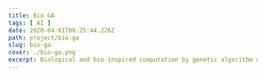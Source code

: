 ```yaml
---
title: Bio GA
tags: [ AI ]
date: 2020-04-01T06:25:44.226Z
path: project/bio-ga
slug: bio-ga
cover: ./bio-ga.png
excerpt: Biological and bio-inspired computation by genetic algorithm with BEAST.
---
```

